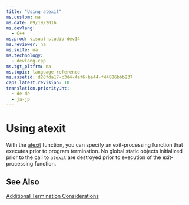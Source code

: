 ```yaml
---
title: "Using atexit"
ms.custom: na
ms.date: 09/19/2016
ms.devlang: 
  - C++
ms.prod: visual-studio-dev14
ms.reviewer: na
ms.suite: na
ms.technology: 
  - devlang-cpp
ms.tgt_pltfrm: na
ms.topic: language-reference
ms.assetid: d28fda17-c3d4-4af6-ba44-f44886bbb237
caps.latest.revision: 10
translation.priority.ht: 
  - de-de
  - ja-jp
---
```

# Using atexit
With the [atexit](../vs140/atexit.md) function, you can specify an exit-processing function that executes prior to program termination. No global static objects initialized prior to the call to `atexit` are destroyed prior to execution of the exit-processing function.  
  
## See Also  
 [Additional Termination Considerations](../vs140/Additional-Termination-Considerations.md)